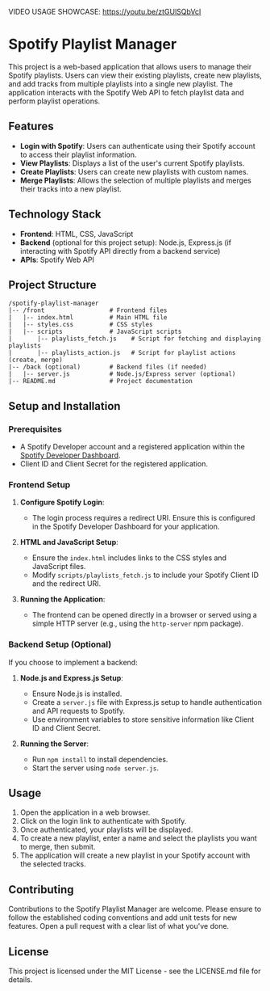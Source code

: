 VIDEO USAGE SHOWCASE: https://youtu.be/ztGUlSQbVcI
# Spotify Playlist Manager

This project is a web-based application that allows users to manage their Spotify playlists. Users can view their existing playlists, create new playlists, and add tracks from multiple playlists into a single new playlist. The application interacts with the Spotify Web API to fetch playlist data and perform playlist operations.

## Features

- **Login with Spotify**: Users can authenticate using their Spotify account to access their playlist information.
- **View Playlists**: Displays a list of the user's current Spotify playlists.
- **Create Playlists**: Users can create new playlists with custom names.
- **Merge Playlists**: Allows the selection of multiple playlists and merges their tracks into a new playlist.

## Technology Stack

- **Frontend**: HTML, CSS, JavaScript
- **Backend** (optional for this project setup): Node.js, Express.js (if interacting with Spotify API directly from a backend service)
- **APIs**: Spotify Web API

## Project Structure

```
/spotify-playlist-manager
|-- /front                  # Frontend files
|   |-- index.html          # Main HTML file
|   |-- styles.css          # CSS styles
|   |-- scripts             # JavaScript scripts
|       |-- playlists_fetch.js    # Script for fetching and displaying playlists
|       |-- playlists_action.js   # Script for playlist actions (create, merge)
|-- /back (optional)        # Backend files (if needed)
|   |-- server.js           # Node.js/Express server (optional)
|-- README.md               # Project documentation
```

## Setup and Installation

### Prerequisites

- A Spotify Developer account and a registered application within the [Spotify Developer Dashboard](https://developer.spotify.com/dashboard/).
- Client ID and Client Secret for the registered application.

### Frontend Setup

1. **Configure Spotify Login**:
   - The login process requires a redirect URI. Ensure this is configured in the Spotify Developer Dashboard for your application.

2. **HTML and JavaScript Setup**:
   - Ensure the `index.html` includes links to the CSS styles and JavaScript files.
   - Modify `scripts/playlists_fetch.js` to include your Spotify Client ID and the redirect URI.

3. **Running the Application**:
   - The frontend can be opened directly in a browser or served using a simple HTTP server (e.g., using the `http-server` npm package).

### Backend Setup (Optional)

If you choose to implement a backend:

1. **Node.js and Express.js Setup**:
   - Ensure Node.js is installed.
   - Create a `server.js` file with Express.js setup to handle authentication and API requests to Spotify.
   - Use environment variables to store sensitive information like Client ID and Client Secret.

2. **Running the Server**:
   - Run `npm install` to install dependencies.
   - Start the server using `node server.js`.

## Usage

1. Open the application in a web browser.
2. Click on the login link to authenticate with Spotify.
3. Once authenticated, your playlists will be displayed.
4. To create a new playlist, enter a name and select the playlists you want to merge, then submit.
5. The application will create a new playlist in your Spotify account with the selected tracks.

## Contributing

Contributions to the Spotify Playlist Manager are welcome. Please ensure to follow the established coding conventions and add unit tests for new features. Open a pull request with a clear list of what you've done.

## License

This project is licensed under the MIT License - see the LICENSE.md file for details.

